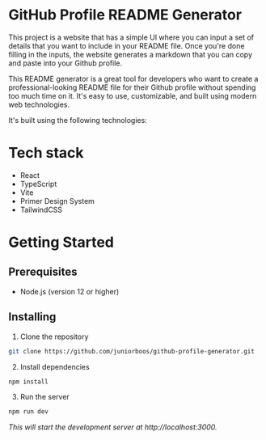 # GitHub Profile README Generator

This project is a website that has a simple UI where you can input a set of details that you want to include in your README file. Once you're done filling in the inputs, the website generates a markdown that you can copy and paste into your Github profile.

This README generator is a great tool for developers who want to create a professional-looking README file for their Github profile without spending too much time on it. It's easy to use, customizable, and built using modern web technologies.

It's built using the following technologies:

# Tech stack

- React
- TypeScript
- Vite
- Primer Design System
- TailwindCSS

# Getting Started

## Prerequisites

- Node.js (version 12 or higher)

## Installing

1. Clone the repository

```bash
git clone https://github.com/juniorboos/github-profile-generator.git
```

2. Install dependencies

```bash
npm install
```

3. Run the server

```bash
npm run dev
```

_This will start the development server at http://localhost:3000._
